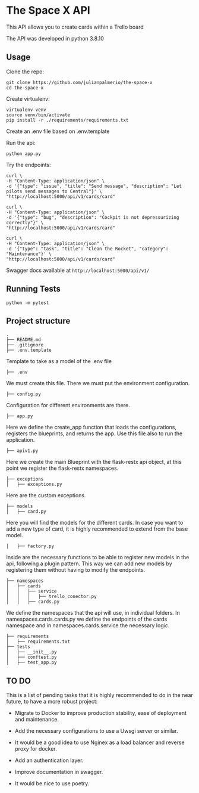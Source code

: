 The Space X API
=================

This API allows you to create cards within a Trello board

The API was developed in python 3.8.10

Usage
-----

Clone the repo:

    git clone https://github.com/julianpalmerio/the-space-x
    cd the-space-x

Create virtualenv:

    virtualenv venv
    source venv/bin/activate
    pip install -r ./requirements/requirements.txt

Create an .env file based on .env.template

Run the api:

    python app.py

Try the endpoints:

    curl \
    -H "Content-Type: application/json" \
    -d '{"type": "issue", "title": "Send message", "description": "Let pilots send messages to Central"}' \
    "http://localhost:5000/api/v1/cards/card"

    curl \
    -H "Content-Type: application/json" \
    -d '{"type": "bug", "description": "Cockpit is not depressurizing correctly"}' \
    "http://localhost:5000/api/v1/cards/card"

    curl \
    -H "Content-Type: application/json" \
    -d '{"type": "task", "title": "Clean the Rocket", "category": "Maintenance"}' \
    "http://localhost:5000/api/v1/cards/card"

Swagger docs available at `http://localhost:5000/api/v1/`


Running Tests
-----

    python -m pytest

Project structure
-----
    .
    ├── README.md
    ├── .gitignore
    ├── .env.template
Template to take as a model of the .env file

    ├── .env
We must create this file. There we must put the environment configuration.

    ├── config.py
Configuration for different environments are there.

    ├── app.py
Here we define the create_app function that loads the configurations, registers the blueprints, and returns the app.
Use this file also to run the application.

    ├── apiv1.py
Here we create the main Blueprint with the flask-restx api object, at this point we register the flask-restx namespaces.

    ├── exceptions
    │   ├── exceptions.py
Here are the custom exceptions.

    ├── models
    │   ├── card.py
Here you will find the models for the different cards. In case you want to add a new type of card, it is highly recommended to extend from the base model.

    │   ├── factory.py
Inside are the necessary functions to be able to register new models in the api, following a plugin pattern. This way we can add new models by registering them without having to modify the endpoints.

    ├── namespaces
    │   ├── cards
    │   │   ├── service
    │   │   │   ├── trello_conector.py
    │   │   ├── cards.py
We define the namespaces that the api will use, in individual folders. In namespaces.cards.cards.py we define the endpoints of the cards namespace and in namespaces.cards.service the necessary logic.

    ├── requirements
    │   ├── requirements.txt
    ├── tests
    │   ├── __init__.py    
    │   ├── conftest.py
    │   ├── test_app.py

TO DO
-----

This is a list of pending tasks that it is highly recommended to do in the near future, to have a more robust project:


- Migrate to Docker to improve production stability, ease of deployment and maintenance.

- Add the necessary configurations to use a Uwsgi server or similar.

- It would be a good idea to use Nginex as a load balancer and reverse proxy for docker.

- Add an authentication layer.

- Improve documentation in swagger.

- It would be nice to use poetry.